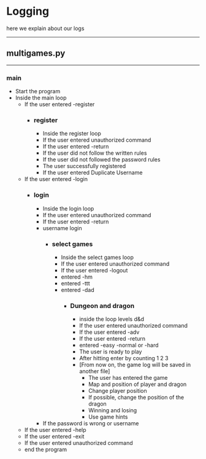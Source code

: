 # Logging
here we explain about our logs
___
## multigames.py
___
### main
- Start the program
- Inside the main loop
    - If the user entered -register
      - ### register
        - Inside the register loop
        - If the user entered unauthorized command
        - If the user entered -return
        - If the user did not follow the written rules
        - If the user did not followed the password rules
        - The user successfully registered
        - If the user entered Duplicate Username
    - If the user entered -login
      - ### login
        - Inside the login loop
        - If the user entered unauthorized command
        - If the user entered -return
        - username login
          - ### select games
            - Inside the select games loop
            - If the user entered unauthorized command
            - If the user entered -logout
            - entered -hm
            - entered -ttt
            - entered -dad
              - ### Dungeon and dragon
                - inside the loop levels d&d
                - If the user entered unauthorized command
                - If the user entered -adv
                - If the user entered -return
                - entered -easy -normal or -hard
                - The user is ready to play
                - After hitting enter by counting 1 2 3
                - [From now on, the game log will be saved in another file]
                  - The user has entered the game
                  - Map and position of player and dragon
                  - Change player position
                  - If possible, change the position of the dragon
                  - Winning and losing
                  - Use game hints
        - If the password is wrong or username
    - If the user entered -help
    - If the user entered -exit
    - If the user entered unauthorized command
    - end the program